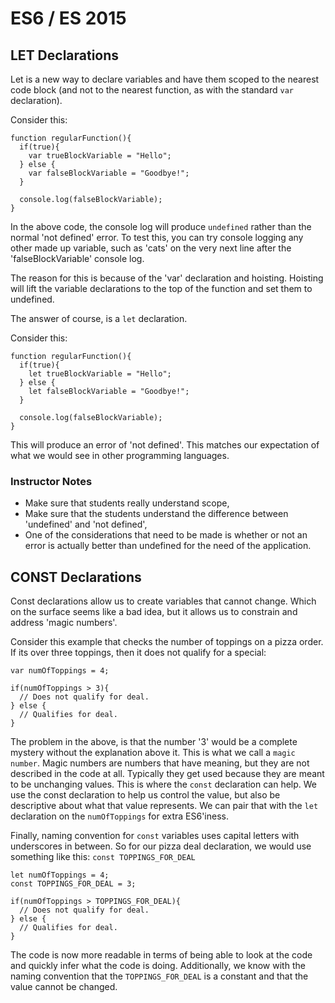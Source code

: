 # ES6 / ES 2015

## LET Declarations
Let is a new way to declare variables and have them scoped to the nearest code block (and not to the nearest function, as with the standard `var` declaration). 

Consider this:
```
function regularFunction(){
  if(true){
    var trueBlockVariable = "Hello";
  } else {
    var falseBlockVariable = "Goodbye!";
  }
  
  console.log(falseBlockVariable);
}
```

In the above code, the console log will produce `undefined` rather than the normal 'not defined' error. To test this, you can try console logging any other made up variable, such as 'cats' on the very next line after the 'falseBlockVariable' console log. 

The reason for this is because of the 'var' declaration and hoisting. Hoisting will lift the variable declarations to the top of the function and set them to undefined. 

The answer of course, is a `let` declaration.

Consider this:
```
function regularFunction(){
  if(true){
    let trueBlockVariable = "Hello";
  } else {
    let falseBlockVariable = "Goodbye!";
  }
  
  console.log(falseBlockVariable);
}
```

This will produce an error of 'not defined'. This matches our expectation of what we would see in other programming languages. 

### Instructor Notes
* Make sure that students really understand scope,
* Make sure that the students understand the difference between 'undefined' and 'not defined',
* One of the considerations that need to be made is whether or not an error is actually better than undefined for the need of the application.

## CONST Declarations

Const declarations allow us to create variables that cannot change. Which on the surface seems like a bad idea, but it allows us to constrain and address 'magic numbers'. 

Consider this example that checks the number of toppings on a pizza order. If its over three toppings, then it does not qualify for a special:
```
var numOfToppings = 4;

if(numOfToppings > 3){
  // Does not qualify for deal.
} else {
  // Qualifies for deal.
}
```

The problem in the above, is that the number '3' would be a complete mystery without the explanation above it. This is what we call a `magic number`. Magic numbers are numbers that have meaning, but they are not described in the code at all. Typically they get used because they are meant to be unchanging values. This is where the `const` declaration can help. We use the const declaration to help us control the value, but also be descriptive about what that value represents. We can pair that with the `let` declaration on the `numOfToppings` for extra ES6'iness.

Finally, naming convention for `const` variables uses capital letters with underscores in between. So for our pizza deal declaration, we would use something like this: `const TOPPINGS_FOR_DEAL`


```
let numOfToppings = 4;
const TOPPINGS_FOR_DEAL = 3; 

if(numOfToppings > TOPPINGS_FOR_DEAL){
  // Does not qualify for deal.
} else {
  // Qualifies for deal.
}
```

The code is now more readable in terms of being able to look at the code and quickly infer what the code is doing. Additionally, we know with the naming convention that the `TOPPINGS_FOR_DEAL` is a constant and that the value cannot be changed. 
